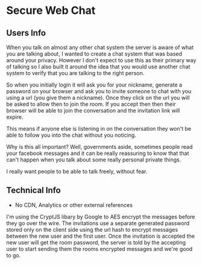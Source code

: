 # Secure Web Chat

## Users Info

When you talk on almost any other chat system the server is aware of what you are talking about, I wanted to create a chat system that was based around your privacy. However I don't expect to use this as their primary way of talking so I also built it around the idea that you would use another chat system to verify that you are talking to the right person.

So when you initially login it will ask you for your nickname, generate a password on your browser and ask you to invite someone to chat with you using a url (you give them a nickname). Once they click on the url you will be asked to allow then to join the room. If you accept then then their browser will be able to join the conversation and the invitation link will expire.

This means if anyone else is listening in on the conversation they won't be able to follow you into the chat without you noticing.

Why is this all important? Well, governments aside, sometimes people read your facebook messages and it can be really reassuring to know that that can't happen when you talk about some really personal private things.

I really want people to be able to talk freely, without fear.

## Technical Info

- No CDN, Analytics or other external references


I'm using the CryptJS libary by Google to AES encrypt the messages before they go over the wire. The invitations use a separate generated password stored only on the client side using the url hash to encrypt messages between the new user and the first user. Once the invitation is accepted the new user will get the room password, the server is told by the accepting user to start sending them the rooms encrypted messages and we're good to go.
